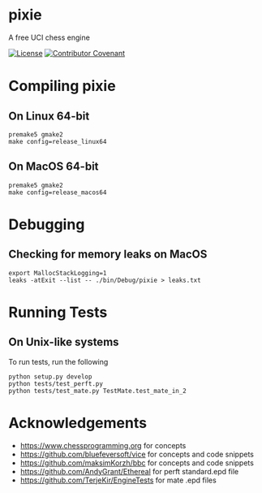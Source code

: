 # pixie
A free UCI chess engine

[![License](https://img.shields.io/github/license/codemaniac/pixie)](LICENSE)
[![Contributor Covenant](https://img.shields.io/badge/Contributor%20Covenant-2.1-4baaaa.svg)](CODE_OF_CONDUCT.md)

# Compiling pixie
## On Linux 64-bit

```
premake5 gmake2
make config=release_linux64
```
## On MacOS 64-bit

```
premake5 gmake2
make config=release_macos64
```

# Debugging
## Checking for memory leaks on MacOS
```
export MallocStackLogging=1
leaks -atExit --list -- ./bin/Debug/pixie > leaks.txt
```

# Running Tests
## On Unix-like systems

To run tests, run the following

```
python setup.py develop
python tests/test_perft.py
python tests/test_mate.py TestMate.test_mate_in_2
```

# Acknowledgements
- https://www.chessprogramming.org for concepts
- https://github.com/bluefeversoft/vice for concepts and code snippets
- https://github.com/maksimKorzh/bbc for concepts and code snippets
- https://github.com/AndyGrant/Ethereal for perft standard.epd file
- https://github.com/TerjeKir/EngineTests for mate .epd files
